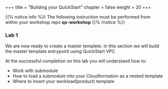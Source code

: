 +++
title = "Building your QuickStart"
chapter = false
weight = 20
+++

{{% notice info %}}
The following instruction must be performed from within your workshop repo **qs-workshop**
{{% /notice %}}

### Lab 1
We are now ready to create a master templete.  In this section we will build the master template entrypoint using QuickStart VPC

At the successful completion on this lab you will understand how to: 

- Work with submodule 
- How to load a submodule into your Cloudformation as a nested template
- Where to insert your workload(product) template

